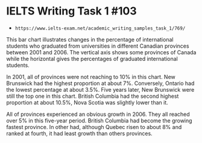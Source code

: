 # IELTS Writing Task 1 #103

* `https://www.ielts-exam.net/academic_writing_samples_task_1/769/`

This bar chart illustrates changes in the percentage of international students who graduated from universities in different Canadian provinces between 2001 and 2006. The vertical axis shows some provinces of Canada while the horizontal gives the percentages of graduated international students.

In 2001, all of provinces were not reaching to 10% in this chart. New Brunswick had the highest proportion at about 7%. Conversely, Ontario had the lowest percentage at about 3.5%. Five years later, New Brunswick were still the top one in this chart. British Columbia had the second highest proportion at about 10.5%, Nova Scotia was slightly lower than it.

All of provinces experienced an obvious growth in 2006. They all reached over 5% in this five-year period. British Columbia had become the growing fastest province. In other had, although Quebec risen to about 8% and ranked at fourth, it had least growth than others provinces.